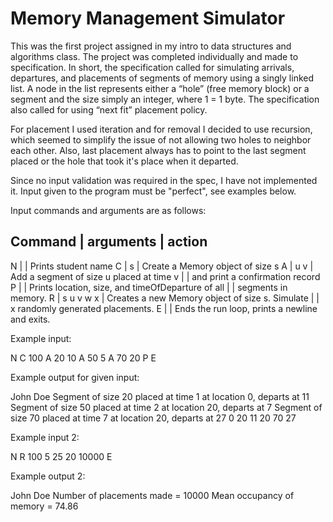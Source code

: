Memory Management Simulator
======

This was the first project assigned in my intro to data structures and algorithms class. The project was completed individually and made to specification. In short, the specification called for simulating arrivals, departures, and placements of segments of memory using a singly linked list. A node in the list represents either a “hole” (free memory block) or a segment and the size simply an integer, where 1 = 1 byte. The specification also called for using “next fit” placement policy.

For placement I used iteration and for removal I decided to use recursion, which seemed to simplify the issue of not allowing two holes to neighbor each other. Also, last placement always has to point to the last segment placed or the hole that took it's place when it departed.

Since no input validation was required in the spec, I have not implemented it. Input given to the program must be "perfect", see examples below.

Input commands and arguments are as follows:

Command | arguments | action
----------------------------
N       |           | Prints student name
C       | s         | Create a Memory object of size s
A       | u v       | Add a segment of size u placed at time v
        |           | and print a confirmation record
P       |           | Prints location, size, and timeOfDeparture of all
        |           | segments in memory.
R       | s u v w x | Creates a new Memory object of size s. Simulate
        |           | x randomly generated placements.
E       |           | Ends the run loop, prints a newline and exits.

Example input:

N
C 100
A 20 10
A 50 5
A 70 20
P
E

Example output for given input:

John Doe
Segment of size   20 placed at time    1 at location    0, departs at   11
Segment of size   50 placed at time    2 at location   20, departs at    7
Segment of size   70 placed at time    7 at location   20, departs at   27
0	20	11
20	70	27

Example input 2:

N
R 100 5 25 20 10000
E

Example output 2:

John Doe
Number of placements made =  10000
Mean occupancy of memory =    74.86
